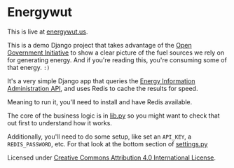 # Energywut

This is live at [energywut.us](energywut.us).

This is a demo Django project that takes advantage of the [Open Government Initiative](https://www.whitehouse.gov/open) to show a clear picture of the fuel sources we rely on for generating energy. And if you're reading this, you're consuming some of that energy. `:)`

It's a very simple Django app that queries the [Energy Information Administration API](http://www.eia.gov/), and uses Redis to cache the results for speed.

Meaning to run it, you'll need to install and have Redis available.

The core of the business logic is in [lib.py](https://github.com/jar-o/django-eia/blob/master/app/lib.py) so you might want to check that out first to understand how it works.

Additionally, you'll need to do some setup, like set an `API_KEY`, a `REDIS_PASSWORD`, etc. For that look at the bottom section of [settings.py](https://github.com/jar-o/django-eia/blob/master/msite/settings.py)

Licensed under [Creative Commons Attribution 4.0 International License](http://creativecommons.org/licenses/by/4.0/).